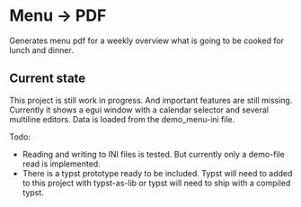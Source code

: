 # Menu -> PDF

Generates menu pdf for a weekly overview what is going to be cooked for lunch and dinner.

## Current state

This project is still work in progress. And important features are still missing.
Currently it shows a egui window with a calendar selector and several multiline editors.
Data is loaded from the demo_menu-ini file.

Todo:
 - Reading and writing to INI files is tested. But currently only a demo-file read is implemented.
 - There is a typst prototype ready to be included. Typst will need to added to this project with typst-as-lib or typst
   will need to ship with a compiled typst. 